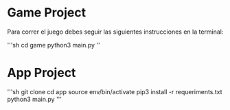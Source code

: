 # Game Project

Para correr el juego debes seguir las siguientes instrucciones en la terminal:

'''sh
cd game
python3 main.py
''

# App Project

'''sh
git clone
cd app
source env/bin/activate
pip3 install -r requeriments.txt
python3 main.py
'''
